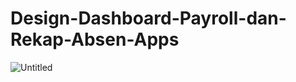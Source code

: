 # Design-Dashboard-Payroll-dan-Rekap-Absen-Apps


![Untitled](https://user-images.githubusercontent.com/57186921/194782017-e8acd4c8-4ff6-49ca-acee-e0e1ebf58922.png)
